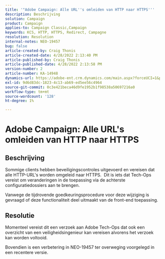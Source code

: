 ```yaml
---
title: '"Adobe Campaign: Alle URL''s omleiden van HTTP naar HTTPS'''
description: Beschrijving
solution: Campaign
product: Campaign
applies-to: Campaign Classic,Campaign
keywords: KCS, HTTP, HTTPS, Redirect, Campagne
resolution: Resolution
internal-notes: NEO-19457
bug: false
article-created-by: Craig Thonis
article-created-date: 4/28/2022 2:13:40 PM
article-published-by: Craig Thonis
article-published-date: 4/28/2022 2:13:58 PM
version-number: 2
article-number: KA-14948
dynamics-url: https://adobe-ent.crm.dynamics.com/main.aspx?forceUCI=1&pagetype=entityrecord&etn=knowledgearticle&id=8498f365-fdc6-ec11-a7b6-0022480a10ee
exl-id: 9d6d83dc-1823-4c13-ab69-ed5ee56c4964
source-git-commit: 0c3e421beca46d9fe1952b1f98538a50697216a0
workflow-type: tm+mt
source-wordcount: '128'
ht-degree: 1%

---
```


# Adobe Campaign: Alle URL&#39;s omleiden van HTTP naar HTTPS

## Beschrijving


Sommige clients hebben beveiligingscontroles uitgevoerd en vereisen dat alle HTTP-URL&#39;s worden omgeleid naar HTTPS.  Dit is iets dat Tech-Ops vereist om veranderingen in de toepassing via de achterste configuratiedossiers aan te brengen.

Vanwege de tijdrovende goedkeuringsprocedure voor deze wijziging is gevraagd of deze functionaliteit deel uitmaakt van de front-end toepassing.


## Resolutie


Momenteel vereist dit een verzoek aan Adobe Tech-Ops dat ook een overzicht van een veiligheidsingenieur kan vereisen alvorens het verzoek kan worden voltooid.

Bovendien is een verbetering in NEO-19457 ter overweging voorgelegd in een recentere versie.
